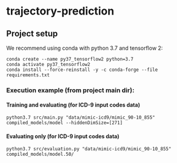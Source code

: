 # trajectory-prediction

## Project setup
We recommend using conda with python 3.7 and tensorflow 2:
```
conda create --name py37_tensorflow2 python=3.7
conda activate py37_tensorflow2
conda install --force-reinstall -y -c conda-forge --file requirements.txt
```

### Execution example (from project main dir):

#### Training and evaluating (for ICD-9 input codes data)
`python3.7 src/main.py "data/mimic-icd9/mimic_90-10_855" compiled_models/model --hiddenDimSize=[271]`

#### Evaluating only (for ICD-9 input codes data)
`python3.7 src/evaluation.py "data/mimic-icd9/mimic_90-10_855" compiled_models/model.50/`